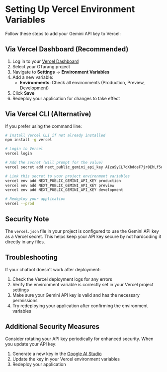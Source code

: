 # Setting Up Vercel Environment Variables

Follow these steps to add your Gemini API key to Vercel:

## Via Vercel Dashboard (Recommended)

1. Log in to your [Vercel Dashboard](https://vercel.com/dashboard)
2. Select your GTarang project
3. Navigate to **Settings** → **Environment Variables**
4. Add a new variable:
   - **Environments**: Check all environments (Production, Preview, Development)
5. Click **Save**
6. Redeploy your application for changes to take effect

## Via Vercel CLI (Alternative)

If you prefer using the command line:

```bash
# Install Vercel CLI if not already installed
npm install -g vercel

# Login to Vercel
vercel login

# Add the secret (will prompt for the value)
vercel secret add next_public_gemini_api_key AIzaSyCL7dXbddeF7jr8EhLf5qG5ZZXDICRm0YY

# Link this secret to your project environment variables
vercel env add NEXT_PUBLIC_GEMINI_API_KEY production
vercel env add NEXT_PUBLIC_GEMINI_API_KEY preview
vercel env add NEXT_PUBLIC_GEMINI_API_KEY development

# Redeploy your application
vercel --prod
```

## Security Note

The `vercel.json` file in your project is configured to use the Gemini API key as a Vercel secret. This helps keep your API key secure by not hardcoding it directly in any files.

## Troubleshooting

If your chatbot doesn't work after deployment:

1. Check the Vercel deployment logs for any errors
2. Verify the environment variable is correctly set in your Vercel project settings
3. Make sure your Gemini API key is valid and has the necessary permissions
4. Try redeploying your application after confirming the environment variables

## Additional Security Measures

Consider rotating your API key periodically for enhanced security. When you update your API key:

1. Generate a new key in the [Google AI Studio](https://aistudio.google.com/app/apikey)
2. Update the key in your Vercel environment variables
3. Redeploy your application 

